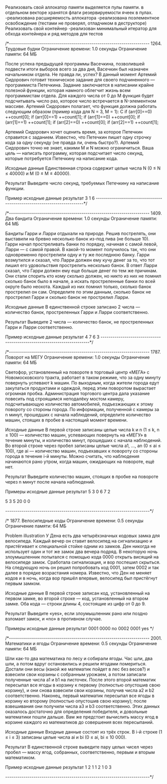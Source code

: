 
Реализовать свой аллокатор памяти
выделяется пулы памяти. в отдельном векторе хранятся флаги резервируемости ячеек в пулах.
-реализована расширяемость аллокатора
-реализована поэлементное освобождение (тестами не проверял, отладчиком в деструкторе)
Реализовать свой контейнер
-реализован минимальный итератор для обхода контейнера и ряд методов для тестов

/*----------------------------------------------------------------------
1264. Трудовые будни
Ограничение времени: 1.0 секунды
Ограничение памяти: 64 МБ

После успеха предыдущей программы Васечкина, позволившей подвести итоги выборов всего за два дня, Васечкин был назначен начальником отдела. Не правда ли, успех? В данный момент Артемий Сидорович готовит техническое задание для своего подчиненного — программиста Петечкина. Задание заключается в написании крайне полезной функции, которая намного облегчит жизнь всем программистам отдела. Для каждого числа от 0 до M функция будет подсчитывать число раз, которое число встречается в N-элементном массиве. Артемий Сидорович полагает, что функция должна работать следующим образом (пример кода для N = 3, M = 1):
C
if (arr[0]==0) ++count[0];
if (arr[0]==1) ++count[1];
if (arr[1]==0) ++count[0];
if (arr[1]==1) ++count[1];
if (arr[2]==0) ++count[0];
if (arr[2]==1) ++count[1];

Артемий Сидорович хочет оценить время, за которое Петечкин справится с заданием. Известно, что Петечкин пишет одну строчку кода за одну секунду (не правда ли, очень быстро?). Артемий Сидорович точно не знает, какими M и N можно ограничиться. Ваша цель — написать программу, которая подсчитает число секунд, которые потребуется Петечкину на написание кода.

Исходные данные
Единственная строка содержит целые числа N (0 ≤ N ≤ 40000) и M (0 ≤ M ≤ 40000).

Результат
Выведите число секунд, требуемых Петечкину на написание функции.

Пример
исходные данные	результат
3 1             6
------------------------------------------------------------------------*/

/*----------------------------------------------------------------------
1409. Два бандита
Ограничение времени: 1.0 секунды
Ограничение памяти: 64 МБ

Бандиты Гарри и Ларри отдыхали на природе. Решив пострелять, они выставили на бревно несколько банок из-под пива (не больше 10). Гарри начал простреливать банки по порядку, начиная с самой левой, Ларри — с самой правой. В какой-то момент получилось так, что они одновременно прострелили одну и ту же последнюю банку.
Гарри возмутился и сказал, что Ларри должен ему кучу денег за то, что тот лишил его удовольствия прострелить несколько банок. В ответ Ларри сказал, что Гарри должен ему еще больше денег по тем же причинам. Они стали спорить кто кому сколько должен, но никто из них не помнил сколько банок было в начале, а искать простреленные банки по всей округе было неохота. Каждый из них помнил только, сколько банок прострелил он сам.
Определите по этим данным, сколько банок не прострелил Гарри и сколько банок не прострелил Ларри.

Исходные данные
В единственной строке записано 2 числа — количество банок, простреленных Гарри и Ларри соответственно.

Результат
Выведите 2 числа — количество банок, не простреленных Гарри и Ларри соответственно.

Пример
исходные данные	результат
4 7             6 3
------------------------------------------------------------------------*/

/*----------------------------------------------------------------------
1787. Поворот на МЕГУ
Ограничение времени: 1.0 секунды
Ограничение памяти: 64 МБ

Светофор, установленный на повороте в торговый центр «МЕГА» с Новомосковского тракта, работает в таком режиме, что за одну минуту повернуть успевают k машин. По выходным, когда жители города едут закупаться продуктами и одеждой, перед этим поворотом вырастает огромная пробка. Администрация торгового центра дала указание повесить под строящимся неподалёку мостом камеру, подсчитывающую количество автомобилей, подъезжающих к этому повороту со стороны города. По информации, полученной с камеры за n минут, прошедших с начала наблюдений, определите количество машин, стоящих в пробке в настоящий момент времени.

Исходные данные
В первой строке записаны целые числа k и n (1 ≤ k, n ≤ 100) — количество машин, успевающих повернуть на «МЕГУ» в течение минуты, и количество минут, прошедших с начала наблюдений. Во второй строке через пробел записаны целые числа a1, …, an (0 ≤ ai ≤ 100), где ai — количество машин, подъехавших к повороту со стороны города в течение i-й минуты. Можно считать, что наблюдения начинаются рано утром, когда машин, ожидающих на повороте, ещё нет.

Результат
Выведите количество машин, стоящих в пробке на повороте через n минут после начала наблюдений.


Примеры
исходные данные	результат
5 3             0
6 7 2

5 3             5
20 0 0

------------------------------------------------------------------------*/


/*
1877. Велосипедные коды
Ограничение времени: 0.5 секунды
Ограничение памяти: 64 МБ

Problem illustration
У Дена есть два четырёхзначных кодовых замка для велосипеда. Каждый вечер он ставит велосипед на сигнализацию и пристёгивает к специальной стойке одним из замков. Ден никогда не использует один и тот же замок два вечера подряд. В некоторую ночь злоумышленник попытался с помощью кода 0000 открыть висящий на велосипеде замок. Сработала сигнализация, и вор поспешил скрыться. На следующую ночь он решил попробовать код 0001, затем 0002 и так далее в порядке возрастания номера.
Известно, что Ден не меняет кодов и в ночь, когда вор пришёл впервые, велосипед был пристёгнут первым замком.

Исходные данные
В первой строке записан код, установленный на первом замке, во второй строке — код, установленный на втором замке. Оба кода — строки длины 4, состоящие из цифр от 0 до 9.

Результат
Выведите «yes», если злоумышленник рано или поздно взломает замок, и «no» в противном случае.

Примеры
исходные данные	результат
0001
0000            no
0002
0001            yes
*/

/*----------------------------------------------------------------------
2001. Математики и ягоды
Ограничение времени: 0.5 секунды
Ограничение памяти: 64 МБ

Шли как-то два математика по лесу и собирали ягоды. Час шли, два шли, а потом вдруг остановились и решили ягодами помериться. Достали они весы (какой же математик пойдет в лес без весов?) и взвесили свои корзины с собранным урожаем, а потом записали полученные числа a1 и b1 на листочек. После этого второй математик пересыпал все ягоды в корзину к первому (полностью опустошив свою корзину), и они снова взвесили свои корзины, получив числа a2 и b2 соответственно. Наконец, первый математик пересыпал все ягоды в корзину ко второму (полностью опустошив свою корзину); после взвешивания они получили числа a3 и b3 соответственно. Этих данных оказалось достаточно для определения победителя, и довольные математики пошли дальше. Вам же предстоит вычислить массу ягод в корзине каждого из математиков до совершения всех пересыпаний.

Исходные данные
Входные данные состоят из трёх строк. В i-й строке (1 ≤ i ≤ 3) записаны целые числа ai и bi (0 ≤ ai, bi ≤ 10 000).

Результат
В единственной строке выведите пару целых чисел через пробел — массу ягод, собранных, соответственно, первым и вторым математиком.

Пример
исходные данные	результат
1 2             1 1
2 1
0 3

------------------------------------------------------------------------*/

